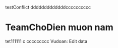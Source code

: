 
testConflict
dddddddddddddcccccccccc
# TeamChoDien muon nam
tet111111
c ccccccccc
Vudoan: Edit data
